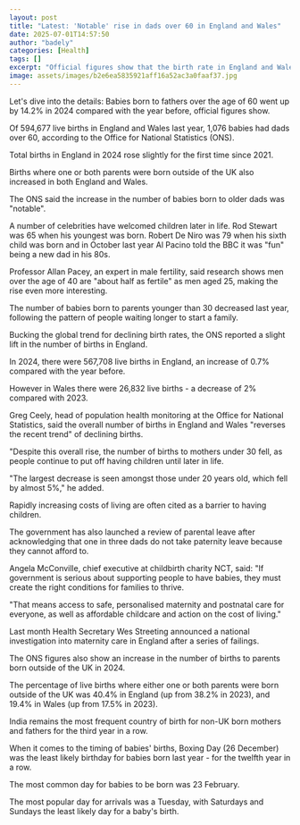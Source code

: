 ```yaml
---
layout: post
title: "Latest: 'Notable' rise in dads over 60 in England and Wales"
date: 2025-07-01T14:57:50
author: "badely"
categories: [Health]
tags: []
excerpt: "Official figures show that the birth rate in England and Wales went up for the first time since 2021."
image: assets/images/b2e6ea5835921aff16a52ac3a0faaf37.jpg
---
```


Let's dive into the details: Babies born to fathers over the age of 60 went up by 14.2% in 2024 compared with the year before, official figures show. 

Of 594,677 live births in England and Wales last year, 1,076 babies had dads over 60, according to the Office for National Statistics (ONS).

Total births in England in 2024 rose slightly for the first time since 2021. 

Births where one or both parents were born outside of the UK also increased in both England and Wales.

The ONS said the increase in the number of babies born to older dads was "notable".

A number of celebrities have welcomed children later in life. Rod Stewart was 65 when his youngest was born. Robert De Niro was 79 when his sixth child was born and in October last year Al Pacino told the BBC it was "fun" being a new dad in his 80s.

Professor Allan Pacey, an expert in male fertility, said research shows men over the age of 40 are "about half as fertile" as men aged 25, making the rise even more interesting.

The number of babies born to parents younger than 30 decreased last year, following the pattern of people waiting longer to start a family.

Bucking the global trend for declining birth rates, the ONS reported a slight lift in the number of births in England.

In 2024, there were 567,708 live births in England, an increase of 0.7% compared with the year before.

However in Wales there were 26,832 live births - a decrease of 2% compared with 2023.

Greg Ceely, head of population health monitoring at the Office for National Statistics, said the overall number of births in England and Wales "reverses the recent trend" of declining births. 

"Despite this overall rise, the number of births to mothers under 30 fell, as people continue to put off having children until later in life. 

"The largest decrease is seen amongst those under 20 years old, which fell by almost 5%," he added.

Rapidly increasing costs of living are often cited as a barrier to having children.  

The government has also launched a review of parental leave after acknowledging that one in three dads do not take paternity leave because they cannot afford to.

Angela McConville, chief executive at childbirth charity NCT, said: "If government is serious about supporting people to have babies, they must create the right conditions for families to thrive. 

"That means access to safe, personalised maternity and postnatal care for everyone, as well as affordable childcare and action on the cost of living."

Last month Health Secretary Wes Streeting announced a national investigation into maternity care in England after a series of failings.

The ONS figures also show an increase in the number of births to parents born outside of the UK in 2024.

The percentage of live births where either one or both parents were born outside of the UK was 40.4% in England (up from 38.2% in 2023), and 19.4% in Wales (up from 17.5% in 2023).

India remains the most frequent country of birth for non-UK born mothers and fathers for the third year in a row.

When it comes to the timing of babies' births, Boxing Day (26 December) was the least likely birthday for babies born last year - for the twelfth year in a row.

The most common day for babies to be born was 23 February. 

The most popular day for arrivals was a Tuesday, with Saturdays and Sundays the least likely day for a baby's birth.


